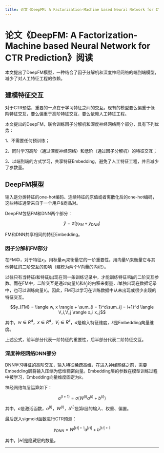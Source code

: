 ```yaml
---
title: 论文《DeepFM: A Factorization-Machine based Neural Network for CTR Prediction》阅读
---
```


# 论文《DeepFM: A Factorization-Machine based Neural Network for CTR Prediction》阅读

<script type="text/javascript" src="/include/head.js"></script>

本文提出了DeepFM模型，一种结合了因子分解机和深度神经网络的端到端模型，减少了对人工特征工程的依赖。

## 建模特征交互

对于CTR预估，重要的一点在于学习特征之间的交互。现有的模型要么偏重于低阶特征交互，要么偏重于高阶特征交互，要么依赖人工特征工程。

本文提出的DeepFM，联合训练因子分解机和深度神经网络两个部分，具有下列优势：

1、不需要任何预训练；

2、同时学习高阶（通过深度神经网络）和低阶（通过因子分解机）的特征交互；

3、以端到端的方式学习，共享特征Embedding，避免了人工特征工程，并且减少了参数量。

## DeepFM模型

输入是分类特征的one-hot编码、连续特征的原值或者离散化后的one-hot编码，这些特征通常来自于一个用户&商品对。

DeepFM包括FM和DNN两个部分：

$$\hat{y} = \sigma(y_{FM}+y_{DNN})$$

FM和DNN共享相同的特征Embedding。

### 因子分解机FM部分

在FM中，对于特征$x_i$，用标量$w_i$来衡量它的一阶重要性，用向量$V_i$来衡量它与其他特征的二阶交互的影响（建模为两个$V$向量的内积）。

以往只有当特征$i$和特征$j$出现在同一条训练记录中，才能训练特征$i$和$j$的二阶交互参数。而在FM中，二阶交互是通过向量$V_i$和$V_j$的内积来衡量，$i$单独出现在数据记录中，也可以训练向量$V_i$。因此，FM可以学习在训练数据中从未出现或很少出现的特征交互。

$$y_{FM} = \langle w, x \rangle + \sum_{i = 1}^d\sum_{j = i+1}^d \langle V_i,V_j \rangle x_i  x_j$$

其中，$w \in R^d$，$x \in R^d$，$V_i \in R^k$，$d$是输入特征维度，$k$是Embedding向量维度。

上述公式，前半部分代表一阶特征的重要性，后半部分代表二阶特征交互。

### 深度神经网络DNN部分

DNN学习特征的高阶交互，输入特征稀疏高维，在进入神经网络之前，需要Embedding层将输入压缩为低维稠密向量。Embedding层的参数在模型训练过程中被学习，Embedding向量维度固定为$k$。

神经网络每层运算如下：

$$a^{(l+1)} = \sigma (W^{(l)} a^{(l)} + b^{(l)})$$

其中，$\sigma$是激活函数，$a^{(l)}$，$W^{(l)}$，$b^{(l)}$是第$l$层的输入、权重、偏置。

最后送入sigmoid函数进行CTR预测：

$$y_{DNN} = W^{|H|+1} a^{|H|} + b^{|H|+1}$$

其中，$|H|$是隐藏层的数量。

---

<script type="text/javascript" src="/include/tail.js"></script>
